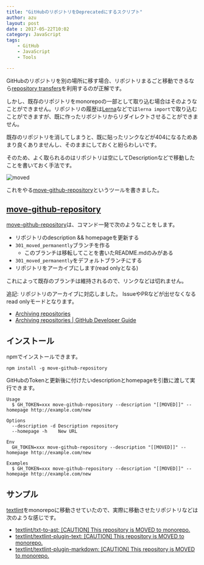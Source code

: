 ```yaml
---
title: "GitHubのリポジトリをDeprecatedにするスクリプト"
author: azu
layout: post
date : 2017-05-22T10:02
category: JavaScript
tags:
    - GitHub
    - JavaScript
    - Tools

---
```


GitHubのリポジトリを別の場所に移す場合、リポジトリまるごと移動できるなら[repository transfers](https://help.github.com/articles/about-repository-transfers/ "repository transfers")を利用するのが正解です。

しかし、既存のリポジトリをmonorepoの一部として取り込む場合はそのようなことができません。リポジトリの履歴は[Lerna](https://lernajs.io/ "Lerna")などでは`lerna import`で取り込むことができますが、既に作ったリポジトリからリダイレクトさせることができません。

既存のリポジトリを消してしまうと、既に貼ったリンクなどが404になるためあまり良くありませんし、そのままにしておくと紛らわしいです。

そのため、よく取られるのはリポジトリは空にしてDescriptionなどで移動したことを書いておく手法です。

![moved](http://efcl.info/wp-content/uploads/2017/05/22-1495415248.png)

これをやる[move-github-repository](https://github.com/azu/move-github-repository "azu/move-github-repository: Move GitHub repository(Update description &amp;&amp; URL &amp;&amp; default branch).")というツールを書きました。

## [move-github-repository](https://github.com/azu/move-github-repository "azu/move-github-repository: Move GitHub repository(Update description &amp;&amp; URL &amp;&amp; default branch).")

[move-github-repository](https://github.com/azu/move-github-repository "azu/move-github-repository: Move GitHub repository(Update description &amp;&amp; URL &amp;&amp; default branch).")は、コマンド一発で次のようなことをします。


- リポジトリのdescription && homepageを更新する
- `301_moved_permanently`ブランチを作る
	- このブランチは移転してことを書いたREADME.mdのみがある
- `301_moved_permanently`をデフォルトブランチにする
- リポジトリをアーカイブにします(read onlyとなる)

これによって既存のブランチは維持されるので、リンクなどは切れません。

追記: リポジトリのアーカイブに対応しました。
IssueやPRなどが出せなくなるread onlyモードとなります。

- [Archiving repositories](https://github.com/blog/2460-archiving-repositories "Archiving repositories")
- [Archiving repositories | GitHub Developer Guide](https://developer.github.com/changes/2017-11-08-archiving-repositories/)

## インストール

npmでインストールできます。

```
npm install -g move-github-repository
```

GitHubのTokenと更新後に付けたいdescriptionとhomepageを引数に渡して実行できます。

```
Usage
  $ GH_TOKEN=xxx move-github-repository --description "[[MOVED]]" --homepage http://example.com/new

Options
  --description -d Description repository
  --homepage -h    New URL
  
Env
  GH_TOKEN=xxx move-github-repository --description "[[MOVED]]" --homepage http://example.com/new

Examples
  $ GH_TOKEN=xxx move-github-repository --description "[[MOVED]]" --homepage http://example.com/new
```

## サンプル

[textlint](https://github.com/textlint/textlint "textlint")をmonorepoに移動させていたので、実際に移動させたリポジトリなどは次のような感じです。

- [textlint/txt-to-ast: [CAUTION] This repository is MOVED to monorepo.](https://github.com/textlint/txt-to-ast "textlint/txt-to-ast: [CAUTION] This repository is MOVED to monorepo.")
- [textlint/textlint-plugin-text: [CAUTION] This repository is MOVED to monorepo.](https://github.com/textlint/textlint-plugin-text "textlint/textlint-plugin-text: [CAUTION] This repository is MOVED to monorepo.")
- [textlint/textlint-plugin-markdown: [CAUTION] This repository is MOVED to monorepo.](https://github.com/textlint/textlint-plugin-markdown "textlint/textlint-plugin-markdown: [CAUTION] This repository is MOVED to monorepo.")

